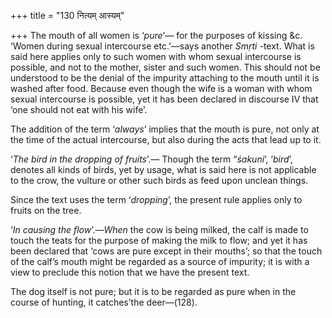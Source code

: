 +++
title = "130 नित्यम् आस्यम्"

+++
The mouth of all women is ‘*pure*’— for the purposes of kissing &c.
‘Women during sexual intercourse etc.’—says another *Smṛti* -text. What
is said here applies only to such women with whom sexual intercourse is
possible, and not to the mother, sister and such women. This should not
be understood to be the denial of the impurity attaching to the mouth
until it is washed after food. Because even though the wife is a woman
with whom sexual intercourse is possible, yet it has been declared in
discourse IV that ‘one should not eat with his wife’.

The addition of the term ‘*always*’ implies that the mouth is pure, not
only at the time of the actual intercourse, but also during the acts
that lead up to it.

‘*The bird in the dropping of fruits*’.— Though the term “*śakuni*’,
‘*bird*’, denotes all kinds of birds, yet by usage, what is said here is
not applicable to the crow, the vulture or other such birds as feed upon
unclean things.

Since the text uses the term ‘*dropping*’, the present rule applies only
to fruits on the tree.

‘*In causing the flow*’.—*When* the cow is being milked, the calf is
made to touch the teats for the purpose of making the milk to flow; and
yet it has been declared that ‘cows are pure except in their mouths’; so
that the touch of the calf’s mouth might be regarded as a source of
impurity; it is with a view to preclude this notion that we have the
present text.

The dog itself is not pure; but it is to be regarded as pure when in the
course of hunting, it catches’the deer—(128).


